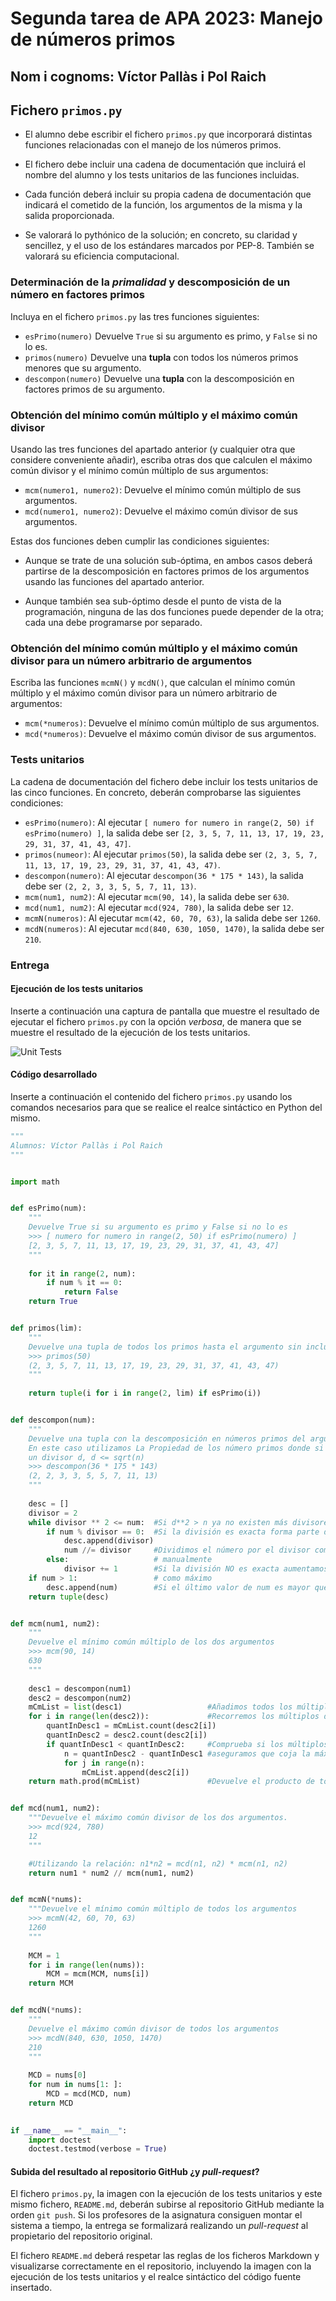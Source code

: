 # Segunda tarea de APA 2023: Manejo de números primos

## Nom i cognoms: Víctor Pallàs i Pol Raich

## Fichero `primos.py`

- El alumno debe escribir el fichero `primos.py` que incorporará distintas funciones relacionadas con el manejo
  de los números primos.

- El fichero debe incluir una cadena de documentación que incluirá el nombre del alumno y los tests unitarios
  de las funciones incluidas.

- Cada función deberá incluir su propia cadena de documentación que indicará el cometido de la función, los
  argumentos de la misma y la salida proporcionada.

- Se valorará lo pythónico de la solución; en concreto, su claridad y sencillez, y el uso de los estándares marcados
  por PEP-8. También se valorará su eficiencia computacional.

### Determinación de la *primalidad* y descomposición de un número en factores primos

Incluya en el fichero `primos.py` las tres funciones siguientes:

- `esPrimo(numero)`   Devuelve `True` si su argumento es primo, y `False` si no lo es.
- `primos(numero)`    Devuelve una **tupla** con todos los números primos menores que su argumento.
- `descompon(numero)` Devuelve una **tupla** con la descomposición en factores primos de su argumento.

### Obtención del mínimo común múltiplo y el máximo común divisor

Usando las tres funciones del apartado anterior (y cualquier otra que considere conveniente añadir), escriba otras
dos que calculen el máximo común divisor y el mínimo común múltiplo de sus argumentos:

- `mcm(numero1, numero2)`:  Devuelve el mínimo común múltiplo de sus argumentos.
- `mcd(numero1, numero2)`:  Devuelve el máximo común divisor de sus argumentos.

Estas dos funciones deben cumplir las condiciones siguientes:

- Aunque se trate de una solución sub-óptima, en ambos casos deberá partirse de la descomposición en factores
  primos de los argumentos usando las funciones del apartado anterior.

- Aunque también sea sub-óptimo desde el punto de vista de la programación, ninguna de las dos funciones puede
  depender de la otra; cada una debe programarse por separado.

### Obtención del mínimo común múltiplo y el máximo común divisor para un número arbitrario de argumentos

Escriba las funciones `mcmN()` y `mcdN()`, que calculan el mínimo común múltiplo y el máximo común divisor para un
número arbitrario de argumentos:

- `mcm(*numeros)`:  Devuelve el mínimo común múltiplo de sus argumentos.
- `mcd(*numeros)`:  Devuelve el máximo común divisor de sus argumentos.

### Tests unitarios

La cadena de documentación del fichero debe incluir los tests unitarios de las cinco funciones. En concreto, deberán
comprobarse las siguientes condiciones:

- `esPrimo(numero)`:  Al ejecutar `[ numero for numero in range(2, 50) if esPrimo(numero) ]`, la salida debe ser
                      `[2, 3, 5, 7, 11, 13, 17, 19, 23, 29, 31, 37, 41, 43, 47]`.
- `primos(numeor)`: Al ejecutar `primos(50)`, la salida debe ser `(2, 3, 5, 7, 11, 13, 17, 19, 23, 29, 31, 37, 41, 43, 47)`.
- `descompon(numero)`: Al ejecutar `descompon(36 * 175 * 143)`, la salida debe ser `(2, 2, 3, 3, 5, 5, 7, 11, 13)`.
- `mcm(num1, num2)`: Al ejecutar `mcm(90, 14)`, la salida debe ser `630`.
- `mcd(num1, num2)`: Al ejecutar `mcd(924, 780)`, la salida debe ser `12`.
- `mcmN(numeros)`: Al ejecutar `mcm(42, 60, 70, 63)`, la salida debe ser `1260`.
- `mcdN(numeros)`: Al ejecutar `mcd(840, 630, 1050, 1470)`, la salida debe ser `210`.

### Entrega

#### Ejecución de los tests unitarios

Inserte a continuación una captura de pantalla que muestre el resultado de ejecutar el fichero `primos.py` con la opción
*verbosa*, de manera que se muestre el resultado de la ejecución de los tests unitarios.

![Unit Tests](UnitTests.png)

#### Código desarrollado

Inserte a continuación el contenido del fichero `primos.py` usando los comandos necesarios para que se realice el
realce sintáctico en Python del mismo.

```python
"""
Alumnos: Víctor Pallàs i Pol Raich
"""


import math


def esPrimo(num):
    """
    Devuelve True si su argumento es primo y False si no lo es
    >>> [ numero for numero in range(2, 50) if esPrimo(numero) ]
    [2, 3, 5, 7, 11, 13, 17, 19, 23, 29, 31, 37, 41, 43, 47]
    """
    
    for it in range(2, num):
        if num % it == 0: 
            return False      
    return True


def primos(lim):
    """
    Devuelve una tupla de todos los primos hasta el argumento sin incluirlo
    >>> primos(50)
    (2, 3, 5, 7, 11, 13, 17, 19, 23, 29, 31, 37, 41, 43, 47)
    """
    
    return tuple(i for i in range(2, lim) if esPrimo(i))


def descompon(num):
    """
    Devuelve una tupla con la descomposición en números primos del argumento ordenada de menor a mayor
    En este caso utilizamos La Propiedad de los número primos donde si un numero compuesto n tiene
    un divisor d, d <= sqrt(n)
    >>> descompon(36 * 175 * 143)
    (2, 2, 3, 3, 5, 5, 7, 11, 13)
    """   
     
    desc = []
    divisor = 2    
    while divisor ** 2 <= num:  #Si d**2 > n ya no existen más divisores por lo tanto termina el bucle
        if num % divisor == 0:  #Si la división es exacta forma parte de la descomposición
            desc.append(divisor)
            num //= divisor     #Dividimos el número por el divisor como cuando hacemos la descomposición
        else:                   # manualmente
            divisor += 1        #Si la división NO es exacta aumentamos divisor para ir probando hasta sqrt(num)
    if num > 1:                 # como máximo
        desc.append(num)        #Si el último valor de num es mayor que 1, significa que es un primo divisor
    return tuple(desc)


def mcm(num1, num2):
    """
    Devuelve el mínimo común múltiplo de los dos argumentos
    >>> mcm(90, 14)
    630
    """
    
    desc1 = descompon(num1)
    desc2 = descompon(num2)
    mCmList = list(desc1)                   #Añadimos todos los múltiplos del num1 a la lista
    for i in range(len(desc2)):             #Recorremos los múltiplos de num2
        quantInDesc1 = mCmList.count(desc2[i])     
        quantInDesc2 = desc2.count(desc2[i])
        if quantInDesc1 < quantInDesc2:     #Comprueba si los múltiplos están ya en la lista y si lo estan, nos
            n = quantInDesc2 - quantInDesc1 #aseguramos que coja la máxima cantidad de ellos (la máxima potencia)
            for j in range(n):                 
                mCmList.append(desc2[i])       
    return math.prod(mCmList)               #Devuelve el producto de todos los múltiplos de la lista, ese es el mcm


def mcd(num1, num2):
    """Devuelve el máximo común divisor de los dos argumentos.
    >>> mcd(924, 780)
    12
    """

    #Utilizando la relación: n1*n2 = mcd(n1, n2) * mcm(n1, n2)
    return num1 * num2 // mcm(num1, num2)


def mcmN(*nums):
    """Devuelve el mínimo común múltiplo de todos los argumentos
    >>> mcmN(42, 60, 70, 63)
    1260
    """
    
    MCM = 1
    for i in range(len(nums)):
        MCM = mcm(MCM, nums[i])
    return MCM


def mcdN(*nums):
    """
    Devuelve el máximo común divisor de todos los argumentos
    >>> mcdN(840, 630, 1050, 1470)
    210
    """
    
    MCD = nums[0]
    for num in nums[1: ]:
        MCD = mcd(MCD, num)
    return MCD
    

if __name__ == "__main__":
    import doctest
    doctest.testmod(verbose = True)
```

#### Subida del resultado al repositorio GitHub ¿y *pull-request*?

El fichero `primos.py`, la imagen con la ejecución de los tests unitarios y este mismo fichero, `README.md`, deberán
subirse al repositorio GitHub mediante la orden `git push`. Si los profesores de la asignatura consiguen montar el
sistema a tiempo, la entrega se formalizará realizando un *pull-request* al propietario del repositorio original.

El fichero `README.md` deberá respetar las reglas de los ficheros Markdown y visualizarse correctamente en el repositorio,
incluyendo la imagen con la ejecución de los tests unitarios y el realce sintáctico del código fuente insertado.

